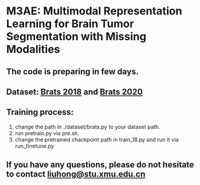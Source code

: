 # M3AE: Multimodal Representation Learning for Brain Tumor Segmentation with Missing Modalities

## The code is preparing in few days.

## Dataset: [Brats 2018](https://www.kaggle.com/datasets/sanglequang/brats2018) and [Brats 2020](https://www.kaggle.com/datasets/awsaf49/brats2020-training-data?resource=download)

## Training process:

1. change the path in ./dataset/brats.py to your dataset path.
2. run pretrain.py via pre.sh.
3. change the pretrained chackpoint path in train_18.py and run it via run_finetune.py

## If you have any questions, please do not hesitate to contact liuhong@stu.xmu.edu.cn
